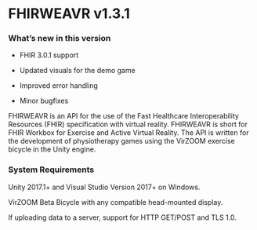 # FHIRWEAVR v1.3.1 
 
### What’s new in this version
- FHIR 3.0.1 support

- Updated visuals for the demo game

- Improved error handling

- Minor bugfixes

FHIRWEAVR is an API for the use of the Fast Healthcare Interoperability Resources (FHIR) specification with virtual reality. FHIRWEAVR is short for FHIR Workbox for Exercise and Active Virtual Reality. The API is written for the development of physiotherapy games using the VirZOOM exercise bicycle in the Unity engine.

### System Requirements 
 
Unity 2017.1+ and Visual Studio Version 2017+ on Windows.

VirZOOM Beta Bicycle with any compatible head-mounted display.

If uploading data to a server, support for HTTP GET/POST and TLS 1.0.
